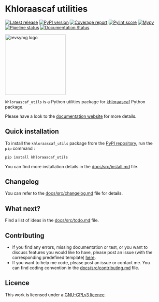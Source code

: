 # Khloraascaf utilities

[![Latest release](https://gitlab.com/khloraa_scaffolding/khloraascaf_utils/-/badges/release.svg)](https://gitlab.com/khloraa_scaffolding/khloraascaf_utils/-/releases)
[![PyPI version](https://badge.fury.io/py/khloraascaf_utils.svg)](https://badge.fury.io/py/khloraascaf_utils)
[![Coverage report](https://gitlab.com/khloraa_scaffolding/khloraascaf_utils/badges/main/coverage.svg)](https://gitlab.com/khloraa_scaffolding/khloraascaf_utils/-/commits/main)
[![Pylint score](https://gitlab.com/khloraa_scaffolding/khloraascaf_utils/-/jobs/artifacts/main/raw/pylint/pylint.svg?job=pylint)](https://gitlab.com/khloraa_scaffolding/khloraascaf_utils/-/commits/main)
[![Mypy](https://gitlab.com/khloraa_scaffolding/khloraascaf_utils/-/jobs/artifacts/main/raw/mypy/mypy.svg?job=mypy)](https://gitlab.com/khloraa_scaffolding/khloraascaf_utils/-/commits/main)
[![Pipeline status](https://gitlab.com/khloraa_scaffolding/khloraascaf_utils/badges/main/pipeline.svg)](https://gitlab.com/khloraa_scaffolding/khloraascaf_utils/-/commits/main)
[![Documentation Status](https://readthedocs.org/projects/khloraascaf-utils/badge/?version=latest)](https://khloraascaf-utils.readthedocs.io/en/latest/?badge=latest)

 <img src="docs/img/logo_transp.png" alt="revsymg logo"
width="200" height="200">

`khloraascaf_utils` is a Python utilities package for [khloraascaf](https://pypi.org/project/khloraascaf/) Python package.

Please have a look to the [documentation website](https://khloraascaf_utils.readthedocs.io) for more details.

## Quick installation

To install the `khloraascaf_utils` package from the [PyPI repository](https://pypi.org/project/khloraascaf_utils/), run the `pip` command :
```sh
pip install khloraascaf_utils
```

You can find more installation details in the [docs/src/install.md](docs/src/install.md) file.


## Changelog

You can refer to the [docs/src/changelog.md](docs/src/changelog.md) file for details.


## What next?

Find a list of ideas in the [docs/src/todo.md](docs/src/todo.md) file.


## Contributing

* If you find any errors, missing documentation or test, or you want to discuss features you would like to have, please post an issue (with the corresponding predefined template) [here](https://gitlab.com/khloraa_scaffolding/khloraascaf_utils/-/issues).
* If you want to help me code, please post an issue or contact me. You can find coding convention in the [docs/src/contributing.md](docs/src/contributing.md) file.


## Licence

This work is licensed under a [GNU-GPLv3 licence](LICENCE).